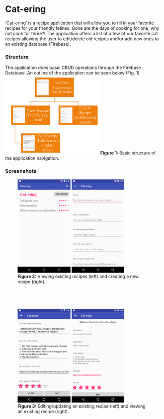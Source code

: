 # Cat-ering

‘Cat-ering’ is a recipe application that will allow you to fill in your favorite recipes for your friendly felines. Gone are the days of cooking for one, why not cook for three?! The application offers a list of a few of our favorite cat recipes allowing the user to edit/delete old recipes and/or add new ones to an existing database (Firebase).

<h3> Structure </h3>
The application does basic CRUD operations through the Firebase Database. An outline of the application can be seen below (Fig. 1) 
   <img  src="./images/sitemap.PNG"  width="60%"  height="60%" class="center"/>
   <b>Figure 1:</b> Basic structure of the application navigation. 

<h3> Screenshots </h3>
<div class="center">
<figure>
   <img  src="./images/list-view.png"  width="40%"  height="40%"/>
   <img src="./images/create.png" width="40%" height="40%"/><br>
   <figcaption><b>Figure 2:</b> Viewing existing recipes (left) and creating a new recipe (right).</figcaption> <br>
</figure>
</div>
<br><br>
<div class="center">
<figure>
   <img  src="./images/edit.png"  width="40%"  height="40%"/>
   <img  src="./images/view_rec.png"  width="40%"  height="40%"/><br>
<figcaption><b>Figure 3:</b> Editing/updating an existing recipe (left) and viewing an existing recipe (right).</figcaption>
</figure>
</div>
